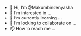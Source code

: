 - 👋 Hi, I’m @Makumbindenyasha
- 👀 I’m interested in ...
- 🌱 I’m currently learning ...
- 💞️ I’m looking to collaborate on ...
- 📫 How to reach me ...

<!---
Makumbindenyasha/Makumbindenyasha is a ✨ special ✨ repository because its `README.md` (this file) appears on your GitHub profile.
You can click the Preview link to take a look at your changes.
--->
